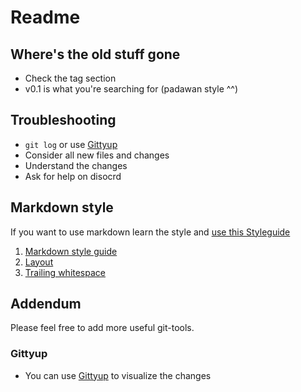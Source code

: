 # Readme

## Where's the old stuff gone

- Check the tag section
- v0.1 is what you're searching for (padawan style ^^)

## Troubleshooting

- `git log` or use [Gittyup](#gittyup)
- Consider all new files and changes
- Understand the changes
- Ask for help on disocrd

## Markdown style

If you want to use markdown learn the style and [use this Styleguide](https://google.github.io/styleguide/docguide/style.html)

1. [Markdown style guide](https://google.github.io/styleguide/docguide/style.html)
2. [Layout](https://google.github.io/styleguide/docguide/style.html#document-layout)
3. [Trailing whitespace](https://google.github.io/styleguide/docguide/style.html#trailing-whitespace)

## Addendum

Please feel free to add more useful git-tools.

### Gittyup

- You can use [Gittyup](https://github.com/Murmele/Gittyup) to visualize the changes
